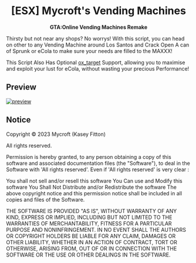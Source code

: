 <h1 align='center'>[ESX] Mycroft's Vending Machines</a></h1><p align='center'><b>GTA:Online Vending Machines Remake</b></h5>

Thirsty but not near any shops? No worrys! With this script, you can head on other to any Vending Machine around Los Santos and Crack
Open A can of Sprunk or eCola to make sure your needs are filled to the MAXXX!

This Script Also Has Optional [ox_target](https://github.com/overextended/ox_target) Support, allowing you to maximise and exploit your lust for eCola, without wasting your precious Performance!

## Preview

[![preview](https://cdn.discordapp.com/attachments/836342197565521960/1062511177218928661/image.png)](https://streamable.com/e/woxpwq)

## Notice

Copyright © 2023 Mycroft (Kasey Fitton)

All rights reserved.

Permission is hereby granted, to any person obtaining a copy
of this software and associated documentation files (the "Software"), to deal
in the Software with 'All rights reserved'. Even if 'All rights reserved' is very clear :

  You shall not sell and/or resell this software
  You Can use and Modify this software
  You Shall Not Distribute and/or Redistribute the software
  The above copyright notice and this permission notice shall be included in all copies and files of the Software.

THE SOFTWARE IS PROVIDED "AS IS", WITHOUT WARRANTY OF ANY KIND, EXPRESS OR
IMPLIED, INCLUDING BUT NOT LIMITED TO THE WARRANTIES OF MERCHANTABILITY,
FITNESS FOR A PARTICULAR PURPOSE AND NONINFRINGEMENT. IN NO EVENT SHALL THE
AUTHORS OR COPYRIGHT HOLDERS BE LIABLE FOR ANY CLAIM, DAMAGES OR OTHER
LIABILITY, WHETHER IN AN ACTION OF CONTRACT, TORT OR OTHERWISE, ARISING FROM,
OUT OF OR IN CONNECTION WITH THE SOFTWARE OR THE USE OR OTHER DEALINGS IN THE
SOFTWARE.
